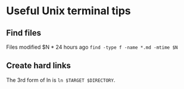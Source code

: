 # Useful Unix terminal tips 

## Find files

Files modified $N * 24 hours ago `find -type f -name *.md -mtime $N`

## Create hard links

The 3rd form of ln is `ln $TARGET $DIRECTORY`. 

